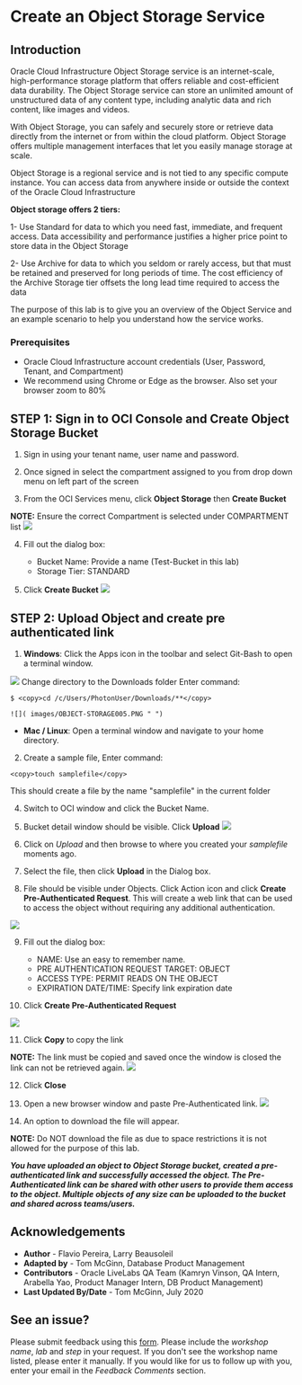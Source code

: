 # Create an Object Storage Service

## Introduction

Oracle Cloud Infrastructure Object Storage service is an internet-scale, high-performance storage platform that offers reliable and cost-efficient data durability. The Object Storage service can store an unlimited amount of unstructured data of any content type, including analytic data and rich content, like images and videos.

With Object Storage, you can safely and securely store or retrieve data directly from the internet or from within the cloud platform. Object Storage offers multiple management interfaces that let you easily manage storage at scale.

Object Storage is a regional service and is not tied to any specific compute instance. You can access data from anywhere inside or outside the context of the Oracle Cloud Infrastructure

**Object storage offers 2 tiers:**

1- Use Standard for data to which you need fast, immediate, and frequent access. Data accessibility and performance justifies a higher price point to store data in the Object Storage

2- Use Archive for data to which you seldom or rarely access, but that must be retained and preserved for long periods of time. The cost efficiency of the Archive Storage tier offsets the long lead time required to access the data

The purpose of this lab is to give you an overview of the Object Service and an example scenario to help you understand how the service works.

### Prerequisites

- Oracle Cloud Infrastructure account credentials (User, Password, Tenant, and Compartment)  
- We recommend using Chrome or Edge as the browser. Also set your browser zoom to 80%

## **STEP 1**: Sign in to OCI Console and Create Object Storage Bucket

1. Sign in using your tenant name, user name and password.

2. Once signed in select the compartment assigned to you from drop down menu on left part of the screen

3. From the OCI Services menu, click **Object Storage** then **Create Bucket**

  **NOTE:** Ensure the correct Compartment is selected under COMPARTMENT list
  ![]( images/OBJECT-STORAGE001.PNG " ")

4. Fill out the dialog box:

    - Bucket Name: Provide a name (Test-Bucket in this lab)
    - Storage Tier: STANDARD

5.  Click **Create Bucket**
  ![]( images/OBJECT-STORAGE002.PNG " ")

## **STEP 2**: Upload Object and create pre authenticated link

1. **Windows**: Click the Apps icon in the toolbar and select Git-Bash to open a terminal window.

  ![](images/OBJECT-STORAGE004.PNG " ")
  Change directory to the Downloads folder Enter command:
  ```
  $ <copy>cd /c/Users/PhotonUser/Downloads/**</copy>
  ```
    ![]( images/OBJECT-STORAGE005.PNG " ")

- **Mac / Linux**: Open a terminal window and navigate to your home directory.

2. Create a sample file, Enter command:
  ```
  <copy>touch samplefile</copy>
  ```
  This should create a file by the name "samplefile" in the current folder

4. Switch to OCI window and click the Bucket Name.

5. Bucket detail window should be visible. Click **Upload**
  ![]( images/OBJECT-STORAGE007.PNG " ")

6. Click on *Upload* and then browse to where you created your *samplefile* moments ago.

7. Select the file, then click **Upload** in the Dialog box.

8. File should be visible under Objects. Click Action icon and click **Create Pre-Authenticated Request**. This will create a web link that can be used to access the object without requiring any additional authentication.

  ![]( images/PreAuth1.PNG " ")

9. Fill out the dialog box:

    - NAME: Use an easy to remember name.
    - PRE AUTHENTICATION REQUEST TARGET: OBJECT
    - ACCESS TYPE: PERMIT READS ON THE OBJECT
    - EXPIRATION DATE/TIME: Specify link expiration date

10. Click **Create Pre-Authenticated Request**

  ![]( images/OBJECT-STORAGE009.PNG " ")

11. Click **Copy** to copy the link

  **NOTE:** The link must be copied and saved once the window is closed the link can not be retrieved again.
  ![]( images/PreAuth2.PNG " ")

12. Click **Close**

13. Open a new browser window and paste Pre-Authenticated link.
  ![]( images/OBJECT-STORAGE011.PNG " ")

14.  An option to download the file will appear.

  **NOTE:** Do NOT download the file as due to space restrictions it is not allowed for the purpose of this lab.

  ***You have uploaded an object to Object Storage bucket, created a pre-authenticated link and successfully accessed the object. The Pre-Authenticated link can be shared with
  other users to provide them access to the object.
  Multiple objects of any size can be uploaded to the bucket and shared across teams/users.***

## Acknowledgements

- **Author** - Flavio Pereira, Larry Beausoleil
- **Adapted by** -  Tom McGinn, Database Product Management
- **Contributors** - Oracle LiveLabs QA Team (Kamryn Vinson, QA Intern, Arabella Yao, Product Manager Intern, DB Product Management)
- **Last Updated By/Date** - Tom McGinn, July 2020

## See an issue?
Please submit feedback using this [form](https://apexapps.oracle.com/pls/apex/f?p=133:1:::::P1_FEEDBACK:1). Please include the *workshop name*, *lab* and *step* in your request.  If you don't see the workshop name listed, please enter it manually. If you would like for us to follow up with you, enter your email in the *Feedback Comments* section.
